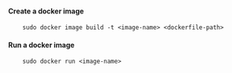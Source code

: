 
#### Create a docker image
```
    sudo docker image build -t <image-name> <dockerfile-path>
```

#### Run a docker image
```
    sudo docker run <image-name>
```